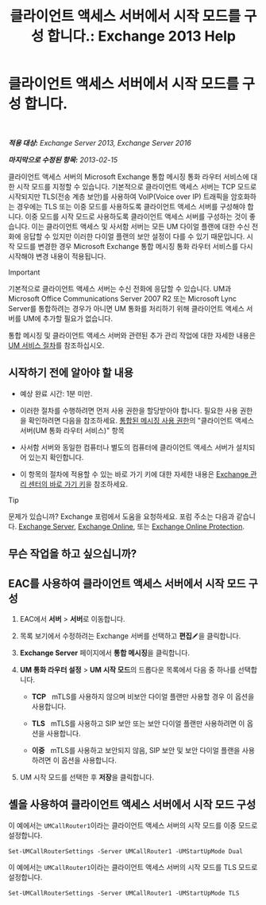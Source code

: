 ﻿---
title: '클라이언트 액세스 서버에서 시작 모드를 구성 합니다.: Exchange 2013 Help'
TOCTitle: 클라이언트 액세스 서버에서 시작 모드를 구성 합니다.
ms:assetid: 71cc9061-9e3c-4b4a-8dbe-f590ca5bcee8
ms:mtpsurl: https://technet.microsoft.com/ko-kr/library/JJ673533(v=EXCHG.150)
ms:contentKeyID: 50556018
ms.date: 05/22/2018
mtps_version: v=EXCHG.150
ms.translationtype: MT
---

# 클라이언트 액세스 서버에서 시작 모드를 구성 합니다.

 

_**적용 대상:** Exchange Server 2013, Exchange Server 2016_

_**마지막으로 수정된 항목:** 2013-02-15_

클라이언트 액세스 서버의 Microsoft Exchange 통합 메시징 통화 라우터 서비스에 대한 시작 모드를 지정할 수 있습니다. 기본적으로 클라이언트 액세스 서버는 TCP 모드로 시작되지만 TLS(전송 계층 보안)를 사용하여 VoIP(Voice over IP) 트래픽을 암호화하는 경우에는 TLS 또는 이중 모드를 사용하도록 클라이언트 액세스 서버를 구성해야 합니다. 이중 모드를 시작 모드로 사용하도록 클라이언트 액세스 서버를 구성하는 것이 좋습니다. 이는 클라이언트 액세스 및 사서함 서버는 모든 UM 다이얼 플랜에 대한 수신 전화에 응답할 수 있지만 이러한 다이얼 플랜의 보안 설정이 다를 수 있기 때문입니다. 시작 모드를 변경한 경우 Microsoft Exchange 통합 메시징 통화 라우터 서비스를 다시 시작해야 변경 내용이 적용됩니다.


> [!IMPORTANT]
> 기본적으로 클라이언트 액세스 서버는 수신 전화에 응답할 수 있습니다. UM과 Microsoft Office Communications Server 2007 R2 또는 Microsoft Lync Server를 통합하려는 경우가 아니면 UM 통화를 처리하기 위해 클라이언트 액세스 서버를 UM에 추가할 필요가 없습니다.



통합 메시징 및 클라이언트 액세스 서버와 관련된 추가 관리 작업에 대한 자세한 내용은 [UM 서비스 절차](um-services-procedures-exchange-2013-help.md)를 참조하십시오.

## 시작하기 전에 알아야 할 내용

  - 예상 완료 시간: 1분 미만.

  - 이러한 절차를 수행하려면 먼저 사용 권한을 할당받아야 합니다. 필요한 사용 권한을 확인하려면 다음을 참조하세요. [통합된 메시징 사용 권한](unified-messaging-permissions-exchange-2013-help.md)의 "클라이언트 액세스 서버(UM 통화 라우터 서비스)" 항목

  - 사서함 서버와 동일한 컴퓨터나 별도의 컴퓨터에 클라이언트 액세스 서버가 설치되어 있는지 확인합니다.

  - 이 항목의 절차에 적용할 수 있는 바로 가기 키에 대한 자세한 내용은 [Exchange 관리 센터의 바로 가기 키](keyboard-shortcuts-in-the-exchange-admin-center-exchange-online-protection-help.md)을 참조하세요.


> [!TIP]
> 문제가 있습니까? Exchange 포럼에서 도움을 요청하세요. 포럼 주소는 다음과 같습니다. <A href="https://go.microsoft.com/fwlink/p/?linkid=60612">Exchange Server</A>, <A href="https://go.microsoft.com/fwlink/p/?linkid=267542">Exchange Online</A>, 또는 <A href="https://go.microsoft.com/fwlink/p/?linkid=285351">Exchange Online Protection</A>.



## 무슨 작업을 하고 싶으십니까?

## EAC를 사용하여 클라이언트 액세스 서버에서 시작 모드 구성

1.  EAC에서 **서버** \> **서버**로 이동합니다.

2.  목록 보기에서 수정하려는 Exchange 서버를 선택하고 **편집**![편집 아이콘](images/JJ218640.6f53ccb2-1f13-4c02-bea0-30690e6ea71d(EXCHG.150).gif "편집 아이콘")을 클릭합니다.

3.  **Exchange Server** 페이지에서 **통합 메시징**을 클릭합니다.

4.  **UM 통화 라우터 설정** \> **UM 시작 모드**의 드롭다운 목록에서 다음 중 하나를 선택합니다.
    
      - **TCP**   mTLS를 사용하지 않으며 비보안 다이얼 플랜만 사용할 경우 이 옵션을 사용합니다.
    
      - **TLS**   mTLS를 사용하고 SIP 보안 또는 보안 다이얼 플랜만 사용하려면 이 옵션을 사용합니다.
    
      - **이중**   mTLS를 사용하고 보안되지 않음, SIP 보안 및 보안 다이얼 플랜을 사용하려면 이 옵션을 사용합니다.

5.  UM 시작 모드를 선택한 후 **저장**을 클릭합니다.

## 셸을 사용하여 클라이언트 액세스 서버에서 시작 모드 구성

이 예에서는 `UMCallRouter1`이라는 클라이언트 액세스 서버의 시작 모드를 이중 모드로 설정합니다.

    Set-UMCallRouterSettings -Server UMCallRouter1 -UMStartUpMode Dual

이 예에서는 `UMCallRouter1`이라는 클라이언트 액세스 서버의 시작 모드를 TLS 모드로 설정합니다.

    Set-UMCallRouterSettings -Server UMCallRouter1 -UMStartUpMode TLS

